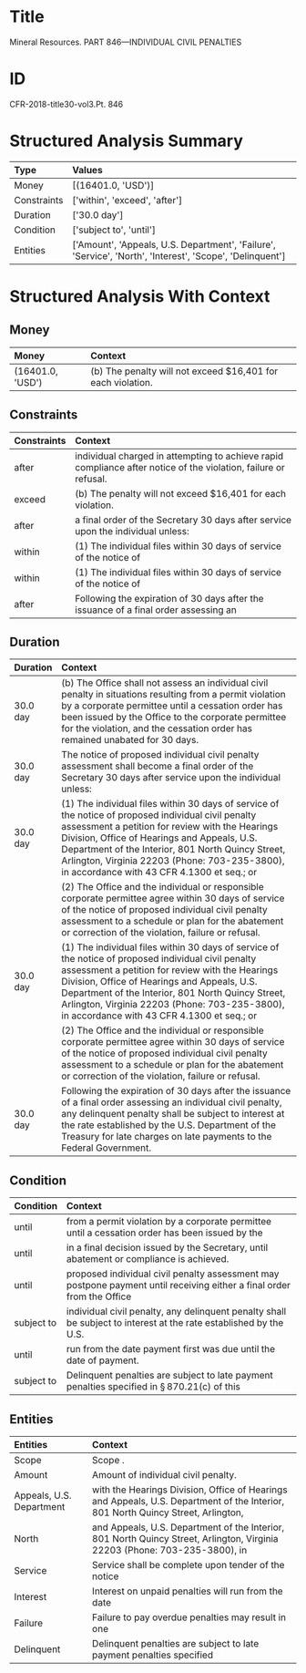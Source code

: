 # Title

 Mineral Resources. PART 846—INDIVIDUAL CIVIL PENALTIES


# ID

 CFR-2018-title30-vol3.Pt. 846


# Structured Analysis Summary

| Type        | Values                                                                                                   |
|:------------|:---------------------------------------------------------------------------------------------------------|
| Money       | [(16401.0, 'USD')]                                                                                       |
| Constraints | ['within', 'exceed', 'after']                                                                            |
| Duration    | ['30.0 day']                                                                                             |
| Condition   | ['subject to', 'until']                                                                                  |
| Entities    | ['Amount', 'Appeals, U.S. Department', 'Failure', 'Service', 'North', 'Interest', 'Scope', 'Delinquent'] |


# Structured Analysis With Context

 


## Money

| Money            | Context                                                     |
|:-----------------|:------------------------------------------------------------|
| (16401.0, 'USD') | (b) The penalty will not exceed $16,401 for each violation. |


## Constraints

| Constraints   | Context                                                                                                          |
|:--------------|:-----------------------------------------------------------------------------------------------------------------|
| after         | individual charged in attempting to achieve rapid compliance after  notice of the violation, failure or refusal. |
| exceed        | (b) The penalty will not  exceed  $16,401 for each violation.                                                    |
| after         | a final order of the Secretary 30 days after  service upon the individual unless:                                |
| within        | (1) The individual files  within 30 days of service of the notice of                                             |
| within        | (1) The individual files  within 30 days of service of the notice of                                             |
| after         | Following the expiration of 30 days  after the issuance of a final order assessing an                            |


## Duration

| Duration   | Context                                                                                                                                                                                                                                                                                                                                                    |
|:-----------|:-----------------------------------------------------------------------------------------------------------------------------------------------------------------------------------------------------------------------------------------------------------------------------------------------------------------------------------------------------------|
| 30.0 day   | (b) The Office shall not assess an individual civil penalty in situations resulting from a permit violation by a corporate permittee until a cessation order has been issued by the Office to the corporate permittee for the violation, and the cessation order has remained unabated for 30 days.                                                        |
| 30.0 day   | The notice of proposed individual civil penalty assessment shall become a final order of the Secretary 30 days after service upon the individual unless:                                                                                                                                                                                                   |
| 30.0 day   | (1) The individual files within 30 days of service of the notice of proposed individual civil penalty assessment a petition for review with the Hearings Division, Office of Hearings and Appeals, U.S. Department of the Interior, 801 North Quincy Street, Arlington, Virginia 22203 (Phone: 703-235-3800), in accordance with 43 CFR 4.1300 et seq.; or |
|            |             (2) The Office and the individual or responsible corporate permittee agree within 30 days of service of the notice of proposed individual civil penalty assessment to a schedule or plan for the abatement or correction of the violation, failure or refusal.                                                                                 |
| 30.0 day   | (1) The individual files within 30 days of service of the notice of proposed individual civil penalty assessment a petition for review with the Hearings Division, Office of Hearings and Appeals, U.S. Department of the Interior, 801 North Quincy Street, Arlington, Virginia 22203 (Phone: 703-235-3800), in accordance with 43 CFR 4.1300 et seq.; or |
|            |             (2) The Office and the individual or responsible corporate permittee agree within 30 days of service of the notice of proposed individual civil penalty assessment to a schedule or plan for the abatement or correction of the violation, failure or refusal.                                                                                 |
| 30.0 day   | Following the expiration of 30 days after the issuance of a final order assessing an individual civil penalty, any delinquent penalty shall be subject to interest at the rate established by the U.S. Department of the Treasury for late charges on late payments to the Federal Government.                                                             |


## Condition

| Condition   | Context                                                                                                                |
|:------------|:-----------------------------------------------------------------------------------------------------------------------|
| until       | from a permit violation by a corporate permittee until a cessation order has been issued by the                        |
| until       | in a final decision issued by the Secretary, until  abatement or compliance is achieved.                               |
| until       | proposed individual civil penalty assessment may postpone payment until receiving either a final order from the Office |
| subject to  | individual civil penalty, any delinquent penalty shall be subject to interest at the rate established by the U.S.      |
| until       | run from the date payment first was due until  the date of payment.                                                    |
| subject to  | Delinquent penalties are  subject to late payment penalties specified in &#167;&#8201;870.21(c) of this                |


## Entities

| Entities                 | Context                                                                                                                          |
|:-------------------------|:---------------------------------------------------------------------------------------------------------------------------------|
| Scope                    | Scope .                                                                                                                          |
| Amount                   | Amount  of individual civil penalty.                                                                                             |
| Appeals, U.S. Department | with the Hearings Division, Office of Hearings and Appeals, U.S. Department of the Interior, 801 North Quincy Street, Arlington, |
| North                    | and Appeals, U.S. Department of the Interior, 801 North Quincy Street, Arlington, Virginia 22203 (Phone: 703-235-3800), in       |
| Service                  | Service shall be complete upon tender of the notice                                                                              |
| Interest                 | Interest on unpaid penalties will run from the date                                                                              |
| Failure                  | Failure to pay overdue penalties may result in one                                                                               |
| Delinquent               | Delinquent penalties are subject to late payment penalties specified                                                             |


